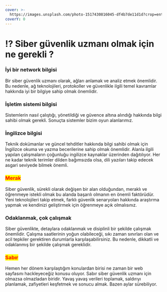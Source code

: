 ```yaml
---
cover: >-
  https://images.unsplash.com/photo-1517430816045-df4b7de11d1d?crop=entropy&cs=tinysrgb&fm=jpg&ixid=MnwxOTcwMjR8MHwxfHNlYXJjaHw1fHxjeWJlciUyMHNlY3VyaXR5fGVufDB8fHx8MTY3OTMxMzMyNw&ixlib=rb-4.0.3&q=80
coverY: 0
---
```


# ⁉ Siber güvenlik uzmanı olmak için ne gerekli ?

### İyi bir network bilgisi

Bir siber güvenlik uzmanı olarak, ağları anlamak ve analiz etmek önemlidir. Bu nedenle, ağ teknolojileri, protokoller ve güvenlikle ilgili temel kavramlar hakkında iyi bir bilgiye sahip olmak önemlidir.

### İşletim sistemi bilgisi&#x20;

Sistemlerin nasıl çalıştığı, yönetildiği ve güvence altına alındığı hakkında bilgi sahibi olmak gerekli. Sonuçta sistemler bizim oyun alanlarımız.

### İngilizce bilgisi

Teknik dokümanlar ve güncel tehditler hakkında bilgi sahibi olmak için İngilizce okuma ve yazma becerilerine sahip olmak önemlidir. Alanla ilgili yapılan çalışmaların çoğunluğu ingilizce kaynaklar üzerinden dağıtılıyor. Her ne kadar teknik terimler dilden bağımsızda olsa, dili yazıları takip edecek asgari seviyede bilmek önemli.

### <mark style="color:red;">**Merak**</mark>

Siber güvenlik, sürekli olarak değişen bir alan olduğundan, meraklı ve öğrenmeye istekli olmak bu alanda başarılı olmanın en önemli faktörüdür. Yeni teknolojileri takip etmek, farklı güvenlik senaryoları hakkında araştırma yapmak ve kendinizi geliştirmek için öğrenmeye açık olmalısınız.

### Odaklanmak, çok çalışmak

Siber güvenlikte, detaylara odaklanmak ve disiplinli bir şekilde çalışmak önemlidir. Çalışma saatlerinin yoğun olabileceği, sıkı zaman sınırları olan ve acil tepkiler gerektiren durumlarla karşılaşabilirsiniz. Bu nedenle, dikkatli ve odaklanmış bir şekilde çalışmak gereklidir.

### <mark style="color:red;">**Sabır**</mark>

Hemen her dönem karşılaştığım konulardan birisi ne zaman bir web sayfasını hackleyeceğiz konusu oluyor. Sabır siber güvenlik uzmanı için olmazsa olmazladan biridir. Yavaş yavaş verileri toplamak, saldırıyı planlamak, zafiyetleri keşfetmek ve sonucu almak. Bazen aylar sürebiliyor.
